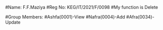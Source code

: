 #Name: F.F.Maziya
#Reg No: KEG/IT/2021/F/0098
#My function is Delete

#Group Members:
#Ashfa(0001)-View
#Nafra(0004)-Add
#Afra(0034)-Update
